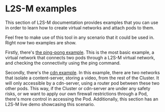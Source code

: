 # L2S-M examples

This section of L2S-M documentation provides examples that you can use in order to learn how to create virtual networks and attach pods to them. 

Feel free to make use of this tool in any scenario that it could be used in. Right now two examples are show.

Firstly, there's [the ping-pong example](./ping-pong/). This is the most basic example, a virtual network that connects two pods through a L2S-M virtual network, and checking the connectivity using the ping command.

Secondly, there's the [cdn example](./cdn). In this example, there are two networks that isolate a content-server, storing a video, from the rest of the Cluster. It will only accessible by a cdn-server, using a router pod between these two other pods. This way, if the Cluster or cdn-server are under any safety risks, or we want to apply our own firewall restrictions through a Pod, there's more control in accessing the Pod. Additionally, this section has an L2S-M live demo showcasing this scenario.
